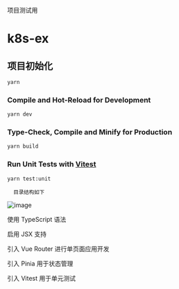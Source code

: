 项目测试用

# k8s-ex

## 项目初始化

```sh
yarn
```

### Compile and Hot-Reload for Development

```sh
yarn dev
```

### Type-Check, Compile and Minify for Production

```sh
yarn build
```

### Run Unit Tests with [Vitest](https://vitest.dev/)

```sh
yarn test:unit
```

      目录结构如下

![image](https://github.com/GDEIDevelopers/k8s-ex/assets/49276046/4983e0e7-4a0d-49f8-a7e2-8b5f40880599)

使用 TypeScript 语法

启用 JSX 支持

引入 Vue Router 进行单页面应用开发

引入 Pinia 用于状态管理

引入 Vitest 用于单元测试
